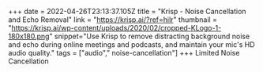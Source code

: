 +++
date = 2022-04-26T23:13:37.105Z
title = "Krisp - Noise Cancellation and Echo Removal"
link = "https://krisp.ai/?ref=hilr"
thumbnail = "https://krisp.ai/wp-content/uploads/2020/02/cropped-KLogo-1-180x180.png"
snippet="Use Krisp to remove distracting background noise and echo during online meetings and podcasts, and maintain your mic's HD audio quality."
tags = ["audio"," noise-cancellation"]
+++
Limited Noise Cancellation
